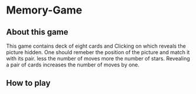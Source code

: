 # Memory-Game

## About this game

This game contains deck of eight cards and Clicking on which reveals the picture hidden. One should remeber the position of the picture and match it with its pair. less the number of moves more the number of stars. Revealing a pair of cards increases the number of moves by one. 

## How to play

